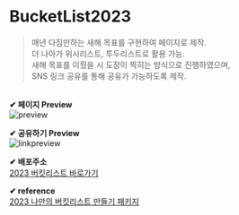 # BucketList2023
> 매년 다짐만하는 새해 목표를 구현하여 페이지로 제작. <br>
더 나아가 위시리스트, 투두리스트로 활용 가능. <br>
새해 목표를 이뤘을 시 도장이 찍히는 방식으로 진행하였으며, <br>
SNS 링크 공유를 통해 공유가 가능하도록 제작.


<br> **✔ 페이지 Preview** <br>
![preview](https://user-images.githubusercontent.com/97776194/205095567-a1cb77a8-3bee-4a38-a477-9815138d6b89.jpg)

**✔ 공유하기 Preview** <br>
![linkpreview](https://user-images.githubusercontent.com/97776194/205091778-3e17d8b7-ba08-4bb1-b022-c4f99b2c6f2d.jpg)

**✔ 배포주소** <br>
[2023 버킷리스트 바로가기](https://glasodyyn.github.io/BucketList2023/)

**✔ reference** <br>
[2023 나만의 버킷리스트 만들기 패키지](https://spartacodingclub.kr/online/special/bucketlist)
